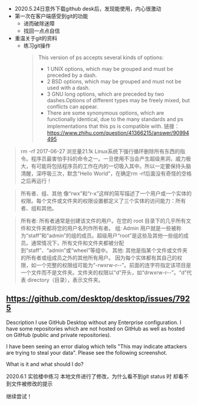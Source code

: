 - 2020.5.24日意外下载github desk后，发现能使用，内心很激动
- 第一次在客户端感受到git的功能
	+ 进而破除迷障
	+ 找回一点点自信
- 重温关于git的资料
	+ 练习git操作
		> This version of ps accepts several kinds of options:
		> - 1   UNIX options, which may be grouped and must be preceded by a dash.
		> - 2   BSD options, which may be grouped and must not be used with a dash.
		> - 3   GNU long options, which are preceded by two dashes.Options of different types may be freely mixed, but conflicts can appear.  
		>- There are some synonymous options, which are functionally identical, due to the many standards and ps implementations that this ps is compatible with.
		> 链接：https://www.zhihu.com/question/41366215/answer/90994495

>rm -rf
2017-06-27 浏览量21.1k
Linux系统下强行循环删除所有东西的指令。程序员最害怕手抖的命令之一。一旦使用不当会产生超级黑洞，威力极大，有可能将包括程序员的工作在内的一切吸入其中。所以一定要保持头脑清醒，深呼吸三次，默念“Hello World”，在确定rm -rf后面没有奇怪的空格之后再运行！


>所有者、组、其他
像“rwx”和“r-x”这样的简写描述了一个用户或一个实体的权限。每个文件或文件夹的权限设置都定义了三个实体的访问能力：所有者、组和其他。

>所有者: 所有者通常是创建该文件的用户。在您的 root 目录下的几乎所有文件和文件夹都将您的用户名列作所有者。
组: Admin 用户就是一些被称为“staff”和“admin”的组的成员。超级用户“root”是这些及其他一些组的成员。通常情况下，所有文件和文件夹都被分配到“staff”、“admin”或“wheel”等组中。
其他: 其他是指某个文件或文件夹的所有者或组成员之外的其他所有用户。
因为每个实体都有其自己的权限，如一个完整的权限组可能为“-rwxrw-r--”。前面的连字符指定该项目是一个文件而不是文件夹。文件夹的权限以“d”开头，如“drwxrw-r--”。“d”代表 directory（目录），表示文件夹。

https://github.com/desktop/desktop/issues/7925
---
Description
I use GitHub Desktop without any Enterprise configuration. I have some repositories which are not hosted on GitHub as well as hosted on GitHub (public and private repositories).

I have been seeing an error dialog which tells "This may indicate attackers are trying to steal your data". Please see the following screenshot.

What is it and what should I do?

2020.6.1 实验楼中练习
本地文件进行了修改，为什么看不到git status 时 却看不到文件被修改的提示

继续尝试！


